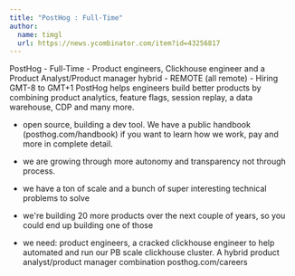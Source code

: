 ```yaml
---
title: "PostHog : Full-Time"
author:
  name: timgl
  url: https://news.ycombinator.com/item?id=43256817
---
```

PostHog - Full-Time - Product engineers, Clickhouse engineer and a Product Analyst&#x2F;Product manager hybrid - REMOTE (all remote) - Hiring GMT-8 to GMT+1
PostHog helps engineers build better products by combining product analytics, feature flags, session replay, a data warehouse, CDP and many more.

* open source, building a dev tool. We have a public handbook (posthog.com&#x2F;handbook) if you want to learn how we work, pay and more in complete detail.

* we are growing through more autonomy and transparency not through process.

* we have a ton of scale and a bunch of super interesting technical problems to solve

* we&#x27;re building 20 more products over the next couple of years, so you could end up building one of those

* we need: product engineers, a cracked clickhouse engineer to help automated and run our PB scale clickhouse cluster. A hybrid product analyst&#x2F;product manager combination posthog.com&#x2F;careers
<JobApplication />
